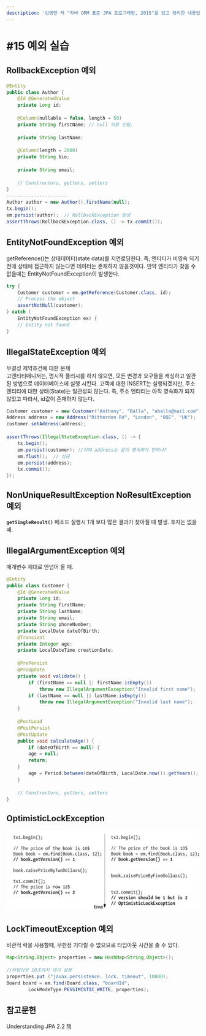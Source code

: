```yaml
---
description: '김영한 저 "자바 ORM 표준 JPA 프로그래밍, 2015"을 읽고 정리한 내용입니다.'
---
```


# \#15 예외 실습

## RollbackException 예외

```java
@Entity
public class Author {
    @Id @GeneratedValue
    private Long id;
    
    @Column(nullable = false, length = 50)
    private String firstName; // null 허용 안됨.
    
    private String lastName;
    
    @Column(length = 2000)
    private String bio;
    
    private String email;
    
    // Constructors, getters, setters
}
----------------------
Author author = new Author().firstName(null);
tx.begin();
em.persist(author);  // RollbackException 발생  
assertThrows(RollbackException.class, () -> tx.commit());
```

## EntityNotFoundException 예외

getReference\(\)는 상태데이터\(state data\)를 지연로딩한다. 즉, 엔티티가 비영속 되기 전에 상태에 접근하지 않는다면 데이터는 존재하지 않을것이다. 만약 엔티티가 찾을 수 없을때는 EntityNotFoundException이 발생한다.

```java
try {
    Customer customer = em.getReference(Customer.class, id);
    // Process the object
    assertNotNull(customer);
} catch (
    EntityNotFoundException ex) {
    // Entity not found
}
```

## IllegalStateException 예외

무결성 제약조건에 대한 문제  
고엔티티매니저는, 명시적 플러시를 하지 않으면, 모든 변경과 요구들을 캐싱하고 일관된 방법으로 데이터베이스에 실행 시킨다. 고객에 대한 INSERT는 실행되겠지만, 주소엔티티에 대한 상태\(State\)는 일관성되 않는다. 즉, 주소 엔티티는 아직 영속화가 되지 않았고 따라서, id값이 존재하지 않는다.

```java
Customer customer = new Customer("Anthony", "Balla", "aballa@mail.com");
Address address = new Address("Ritherdon Rd", "London", "8QE", "UK");
customer.setAddress(address);

assertThrows(IllegalStateException.class, () -> {
    tx.begin();
    em.persist(customer); //이때 address는 같이 영속화가 안되나? 
    em.flush();  // 성공
    em.persist(address);
    tx.commit();
});
```

## NonUniqueResultException NoResultException 예외

**`getSingleResult()`** 메소드 실행시 1개 보다 많은 결과가 찾아질 때 발생. 후자는 없을때.

## IllegalArgumentException 예외

매개변수 제대로 안넘어 올 때.

```java
@Entity
public class Customer {
    @Id @GeneratedValue
    private Long id;
    private String firstName;
    private String lastName;
    private String email;
    private String phoneNumber;
    private LocalDate dateOfBirth;
    @Transient
    private Integer age;
    private LocalDateTime creationDate;
    
    @PrePersist
    @PreUpdate
    private void validate() {
        if (firstName == null || firstName.isEmpty())
            throw new IllegalArgumentException("Invalid first name");
        if (lastName == null || lastName.isEmpty())
            throw new IllegalArgumentException("Invalid last name");
    }
    
    @PostLoad
    @PostPersist
    @PostUpdate
    public void calculateAge() {
        if (dateOfBirth == null) {
        age = null;
        return;
    }
        age = Period.between(dateOfBirth, LocalDate.now()).getYears();
    }
    
    // Constructors, getters, setters
}
```

## OptimisticLockException 

![Antonio Goncalves, &#x300C;Understanding JPA 2.2&#x300D;, Amazon KDP, 2019 ](../../../.gitbook/assets/image%20%2856%29.png)

## LockTimeoutException 예외

비관적 락을 사용할때,  무한정 기다릴 수 없으므로 타임아웃 시간을 줄 수 있다.

```java
Map<String,Object> properties = new HashMap<String,Object>();

//타임아웃 10초까지 대기 설정
properties.put ("javax.persistence. lock. timeout", 10000);
Board board = em.find(Board.class, "boardId",
        LockModeType.PESSIMISTIC_WRITE, properties);
```

## 참고문헌 

Understanding JPA 2.2 [책](https://www.amazon.com/Understanding-JPA-2-2-Persistence-fascicle-ebook/dp/B07RWPXPS6/ref=sr_1_2?dchild=1&keywords=JPA&qid=1592293308&sr=8-2)


